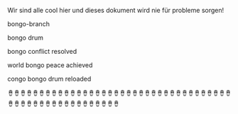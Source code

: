 Wir sind alle cool hier und dieses dokument wird nie für probleme sorgen!

bongo-branch

bongo drum

bongo conflict resolved

world bongo peace achieved

congo bongo drum reloaded

🪘🪘🪘🪘🪘🪘🪘🪘🪘🪘🪘🪘🪘🪘🪘🪘🪘🪘🪘🪘🪘🪘🪘🪘🪘🪘🪘🪘🪘🪘🪘🪘🪘🪘🪘🪘🪘🪘🪘🪘🪘🪘🪘🪘🪘🪘🪘🪘🪘🪘🪘🪘🪘🪘
